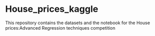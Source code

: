 # House_prices_kaggle
This repository contains the datasets and the notebook for the House prices:Advanced Regression techniques competition
